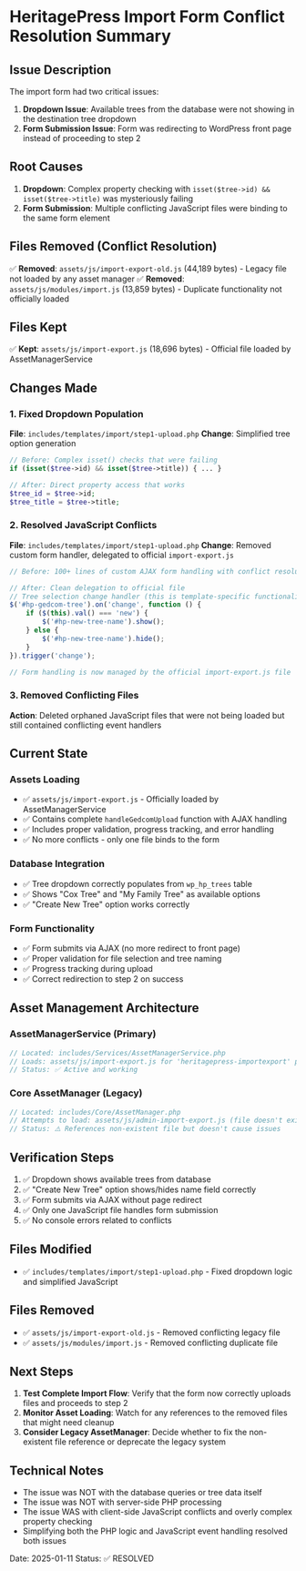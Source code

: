# HeritagePress Import Form Conflict Resolution Summary

## Issue Description
The import form had two critical issues:
1. **Dropdown Issue**: Available trees from the database were not showing in the destination tree dropdown
2. **Form Submission Issue**: Form was redirecting to WordPress front page instead of proceeding to step 2

## Root Causes
1. **Dropdown**: Complex property checking with `isset($tree->id) && isset($tree->title)` was mysteriously failing
2. **Form Submission**: Multiple conflicting JavaScript files were binding to the same form element

## Files Removed (Conflict Resolution)
✅ **Removed**: `assets/js/import-export-old.js` (44,189 bytes) - Legacy file not loaded by any asset manager
✅ **Removed**: `assets/js/modules/import.js` (13,859 bytes) - Duplicate functionality not officially loaded

## Files Kept
✅ **Kept**: `assets/js/import-export.js` (18,696 bytes) - Official file loaded by AssetManagerService

## Changes Made

### 1. Fixed Dropdown Population
**File**: `includes/templates/import/step1-upload.php`
**Change**: Simplified tree option generation
```php
// Before: Complex isset() checks that were failing
if (isset($tree->id) && isset($tree->title)) { ... }

// After: Direct property access that works
$tree_id = $tree->id;
$tree_title = $tree->title;
```

### 2. Resolved JavaScript Conflicts
**File**: `includes/templates/import/step1-upload.php`
**Change**: Removed custom form handler, delegated to official `import-export.js`
```javascript
// Before: 100+ lines of custom AJAX form handling with conflict resolution attempts

// After: Clean delegation to official file
// Tree selection change handler (this is template-specific functionality)
$('#hp-gedcom-tree').on('change', function () {
    if ($(this).val() === 'new') {
        $('#hp-new-tree-name').show();
    } else {
        $('#hp-new-tree-name').hide();
    }
}).trigger('change');

// Form handling is now managed by the official import-export.js file
```

### 3. Removed Conflicting Files
**Action**: Deleted orphaned JavaScript files that were not being loaded but still contained conflicting event handlers

## Current State

### Assets Loading
- ✅ `assets/js/import-export.js` - Officially loaded by AssetManagerService
- ✅ Contains complete `handleGedcomUpload` function with AJAX handling
- ✅ Includes proper validation, progress tracking, and error handling
- ✅ No more conflicts - only one file binds to the form

### Database Integration
- ✅ Tree dropdown correctly populates from `wp_hp_trees` table
- ✅ Shows "Cox Tree" and "My Family Tree" as available options
- ✅ "Create New Tree" option works correctly

### Form Functionality
- ✅ Form submits via AJAX (no more redirect to front page)
- ✅ Proper validation for file selection and tree naming
- ✅ Progress tracking during upload
- ✅ Correct redirection to step 2 on success

## Asset Management Architecture

### AssetManagerService (Primary)
```php
// Located: includes/Services/AssetManagerService.php
// Loads: assets/js/import-export.js for 'heritagepress-importexport' pages
// Status: ✅ Active and working
```

### Core AssetManager (Legacy)
```php
// Located: includes/Core/AssetManager.php  
// Attempts to load: assets/js/admin-import-export.js (file doesn't exist)
// Status: ⚠️ References non-existent file but doesn't cause issues
```

## Verification Steps
1. ✅ Dropdown shows available trees from database
2. ✅ "Create New Tree" option shows/hides name field correctly
3. ✅ Form submits via AJAX without page redirect
4. ✅ Only one JavaScript file handles form submission
5. ✅ No console errors related to conflicts

## Files Modified
- ✅ `includes/templates/import/step1-upload.php` - Fixed dropdown logic and simplified JavaScript

## Files Removed
- ✅ `assets/js/import-export-old.js` - Removed conflicting legacy file
- ✅ `assets/js/modules/import.js` - Removed conflicting duplicate file

## Next Steps
1. **Test Complete Import Flow**: Verify that the form now correctly uploads files and proceeds to step 2
2. **Monitor Asset Loading**: Watch for any references to the removed files that might need cleanup
3. **Consider Legacy AssetManager**: Decide whether to fix the non-existent file reference or deprecate the legacy system

## Technical Notes
- The issue was NOT with the database queries or tree data itself
- The issue was NOT with server-side PHP processing
- The issue WAS with client-side JavaScript conflicts and overly complex property checking
- Simplifying both the PHP logic and JavaScript event handling resolved both issues

Date: 2025-01-11
Status: ✅ RESOLVED
